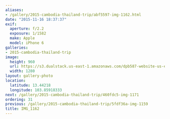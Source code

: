 ```yaml
---
aliases:
- /gallery/2015-cambodia-thailand-trip/abf5597-img-1162.html
date: "2015-11-16 18:37:37"
exif:
  aperture: f/2.2
  exposure: 1/1582
  make: Apple
  model: iPhone 6
galleries:
- 2015-cambodia-thailand-trip
image:
  height: 960
  url: https://s3.dualstack.us-east-1.amazonaws.com/dpb587-website-us-east-1/asset/gallery/2015-cambodia-thailand-trip/abf5597-img-1162~1280.jpg
  width: 1280
layout: gallery-photo
location:
  latitude: 13.44218
  longitude: 103.85918333
next: /gallery/2015-cambodia-thailand-trip/460fdc5-img-1171
ordering: 31
previous: /gallery/2015-cambodia-thailand-trip/5fdf36a-img-1159
title: IMG_1162
---
```

